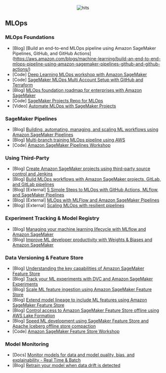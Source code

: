 <div align="center">
  <img src="https://hits.seeyoufarm.com/api/count/incr/badge.svg?url=https%3A%2F%2Fgithub.com%2Faws-samples%2Fawesome-sagemaker%2Fblob%2Fmain%2Fmlops.md&count_bg=%23198ED5&title_bg=%23555555&icon=&icon_color=%23E7E7E7&title=hits&edge_flat=false" alt="hits">
</div>

## MLOps

### MLOps Foundations
- [Blog] [Build an end-to-end MLOps pipeline using Amazon SageMaker Pipelines, GitHub, and GitHub Actions] (https://aws.amazon.com/blogs/machine-learning/build-an-end-to-end-mlops-pipeline-using-amazon-sagemaker-pipelines-github-and-github-actions/)
- [Code] [Deep Learning MLOps workshop with Amazon SageMaker](https://catalog.us-east-1.prod.workshops.aws/workshops/47906c57-854e-4c73-abdb-6b49fe364370/en-US)
- [Code] [SageMaker MLOps Multi Account Setup with GitHub and Terraform](https://github.com/aws-samples/mlops-multi-account-terraform)
- [Blog] [MLOps foundation roadmap for enterprises with Amazon SageMaker](https://aws.amazon.com/blogs/machine-learning/mlops-foundation-roadmap-for-enterprises-with-amazon-sagemaker/)
- [Code] [SageMaker Projects Repo for MLOps](https://github.com/aws-samples/sagemaker-custom-project-templates)
- [Video] [Automate MLOps with SageMaker Projects](https://www.youtube.com/watch?v=3_cHnk9VSfQ)

### SageMaker Pipelines
- [Blog] [Building, automating, managing, and scaling ML workflows using Amazon SageMaker Pipelines](https://aws.amazon.com/blogs/machine-learning/building-automating-managing-and-scaling-ml-workflows-using-amazon-sagemaker-pipelines/)
- [Blog] [Multi-branch training MLOps pipeline using AWS](https://aws.amazon.com/blogs/machine-learning/improve-your-data-science-workflow-with-a-multi-branch-training-mlops-pipeline-using-aws/)
- [Code] [Amazon SageMaker Pipelines Workshop](https://catalog.us-east-1.prod.workshops.aws/workshops/1bb7ba03-e533-464f-8726-91a74513b1a1/en-US/introduction)

### Using Third-Party
- [Blog] [Create Amazon SageMaker projects using third-party source control and Jenkins](https://aws.amazon.com/blogs/machine-learning/create-amazon-sagemaker-projects-using-third-party-source-control-and-jenkins/)
- [Blog] [Build MLOps workflows with Amazon SageMaker projects, GitLab, and GitLab pipelines](https://aws.amazon.com/blogs/machine-learning/build-mlops-workflows-with-amazon-sagemaker-projects-gitlab-and-gitlab-pipelines/)
- [Blog] [External] [5 Simple Steps to MLOps with GitHub Actions, MLflow, and SageMaker Pipelines](https://medium.com/p/19abf951a70)
- [Blog] [External] [MLOps with MLFlow and Amazon SageMaker Pipelines](https://towardsdatascience.com/mlops-with-mlflow-and-amazon-sagemaker-pipelines-33e13d43f238)
- [Blog] [External] [Scaling MLOps with resilient pipelines](https://towardsdatascience.com/i-tried-scaling-sagemaker-pipeline-executions-and-this-happened-31279b92821e)

### Experiment Tracking & Model Registry
- [Blog] [Managing your machine learning lifecycle with MLflow and Amazon SageMaker](https://aws.amazon.com/blogs/machine-learning/managing-your-machine-learning-lifecycle-with-mlflow-and-amazon-sagemaker/)
- [Blog] [Improve ML developer productivity with Weights & Biases and Amazon SageMaker](https://aws.amazon.com/blogs/machine-learning/improve-ml-developer-productivity-with-weights-biases-a-computer-vision-example-on-amazon-sagemaker/)

### Data Versioning & Feature Store
- [Blog] [Understanding the key capabilities of Amazon SageMaker Feature Store](https://aws.amazon.com/blogs/machine-learning/understanding-the-key-capabilities-of-amazon-sagemaker-feature-store/)
- [Blog] [Track your ML experiments with DVC and Amazon SageMaker Experiments](https://aws.amazon.com/blogs/machine-learning/track-your-ml-experiments-end-to-end-with-data-version-control-and-amazon-sagemaker-experiments/)
- [Blog] [Scale ML feature ingestion using Amazon SageMaker Feature Store](https://aws.amazon.com/blogs/machine-learning/scale-ml-feature-ingestion-using-amazon-sagemaker-feature-store/)
- [Blog] [Extend model lineage to include ML features using Amazon SageMaker Feature Store](https://aws.amazon.com/blogs/machine-learning/extend-model-lineage-to-include-ml-features-using-amazon-sagemaker-feature-store/)
- [Blog] [Control access to Amazon SageMaker Feature Store offline using AWS Lake Formation](https://aws.amazon.com/blogs/machine-learning/control-access-to-amazon-sagemaker-feature-store-offline-using-aws-lake-formation/)
- [Blog] [Speed ML development using SageMaker Feature Store and Apache Iceberg offline store compaction](https://aws.amazon.com/blogs/machine-learning/speed-ml-development-using-sagemaker-feature-store-and-apache-iceberg-offline-store-compaction/)
- [Code] [Amazon SageMaker Feature Store Workshop](https://github.com/aws-samples/amazon-sagemaker-feature-store-end-to-end-workshop)

### Model Monitoring
- [Docs] [Monitor models for data and model quality, bias, and explainability - Real Time & Batch](https://docs.aws.amazon.com/sagemaker/latest/dg/model-monitor.html)
- [Blog] [Retrain your model when data drift is detected](https://aws.amazon.com/blogs/machine-learning/automate-model-retraining-with-amazon-sagemaker-pipelines-when-drift-is-detected/)
